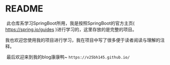 # README

​	此仓库系学习SpringBoot所用，我是按照SpringBoot的官方主页(  https://spring.io/guides  )进行学习的，这里存放的是完整的项目。

​	我也欢迎您使用我的项目进行学习，我在项目中写了很多便于读者阅读与理解的注释。

​	最后欢迎来到我的blog康康鸭~ `https://v25bh145.github.io/`



